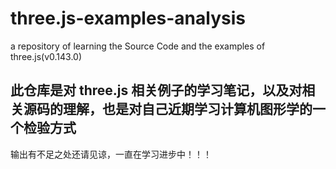 # three.js-examples-analysis
a repository of learning the Source Code and the examples of three.js(v0.143.0)

## 此仓库是对 three.js 相关例子的学习笔记，以及对相关源码的理解，也是对自己近期学习计算机图形学的一个检验方式
输出有不足之处还请见谅，一直在学习进步中！！！
